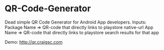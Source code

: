 QR-Code-Generator
=================

Dead simple QR Code Generator for Android App developers.
Inputs:
Package Name => QR-code that directly links to playstore native-url
App Name => QR-code that directly links to playstore search results for that app

Demo: http://qr.craigsc.com
